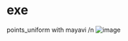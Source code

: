 # exe


points_uniform with mayavi /n
![image](https://github.com/execoan/exe/assets/55671984/f24313d8-a43f-4081-bfe5-7e96ea7e580c)
